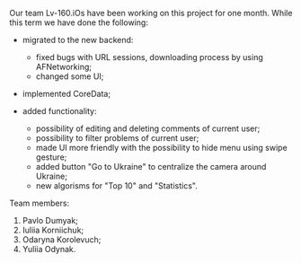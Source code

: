 Our team Lv-160.iOs have been working on this project for one month. 
While this term we have done the following:

- migrated to the new backend:
  * fixed bugs with URL sessions, downloading process by using AFNetworking;
  * changed some UI;
  
- implemented CoreData;

- added functionality: 
  * possibility of editing and deleting comments of current user;
  * possibility to filter problems of current user;
  * made UI more friendly with the possibility to hide menu using swipe gesture;
  * added button "Go to Ukraine" to centralize the camera around Ukraine;
  * new algorisms for "Top 10" and "Statistics".
  
Team members:
1. Pavlo Dumyak;
2. Iuliia Korniichuk;
3. Odaryna Korolevuch;
4. Yuliia Odynak.



